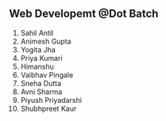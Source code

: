## Web Developemt @Dot Batch
1. Sahil Antil
2. Animesh Gupta
3. Yogita Jha
4. Priya Kumari
5. Himanshu
6. Vaibhav Pingale
7. Sneha Dutta
8. Avni Sharma
9. Piyush Priyadarshi
10. Shubhpreet Kaur
